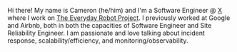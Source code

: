 Hi there! My name is Cameron (he/him) and I'm a Software Engineer @  [X](https://x.company) where I work on [The Everyday Robot Project](https://x.company/projects/everyday-robots/). I previously worked at Google and Airbnb, both in both the capacities of Software Engineer and Site Reliability Engineer. I am passionate and love talking about incident response, scalability/efficiency, and monitoring/observability.
